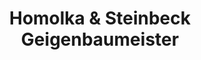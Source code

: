 ---
title: "Homolka & Steinbeck Geigenbaumeister"
url: /stuttgart/homolka-und-steinbeck-geigenbaumeister/
shop: Instrumente
---